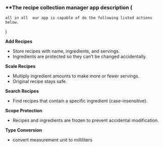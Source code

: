 ### **The recipe collection manager app description (
    all in all  our app is capable of do the following listed actions below.
)

**Add Recipes**
- Store recipes with name, ingredients, and servings.
- Ingredients are protected so they can’t be changed accidentally.

**Scale Recipes**
- Multiply ingredient amounts to make more or fewer servings.
- Original recipe stays safe.

**Search Recipes**
- Find recipes that contain a specific ingredient (case-insensitive).

**Scope Protection**
- Recipes and ingredients are frozen to prevent accidental modification.

**Type Conversion**
- convert measurement unit to milliliters

